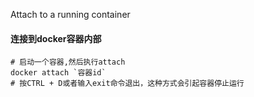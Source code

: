 Attach to a running container

#### 连接到docker容器内部
    # 启动一个容器,然后执行attach
    docker attach `容器id`
    # 按CTRL + D或者输入exit命令退出，这种方式会引起容器停止运行

